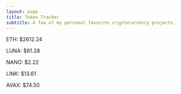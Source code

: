```yaml
---
layout: page
title: Token Tracker
subtitle: A few of my personal favorite cryptocurrency projects.
---
```


<!--BEGINCRYPTOINPUT-->
ETH: $2612.24

LUNA: $81.28

NANO: $2.22

LINK: $13.61

AVAX: $74.50

<!--ENDCRYPTOINPUT-->
